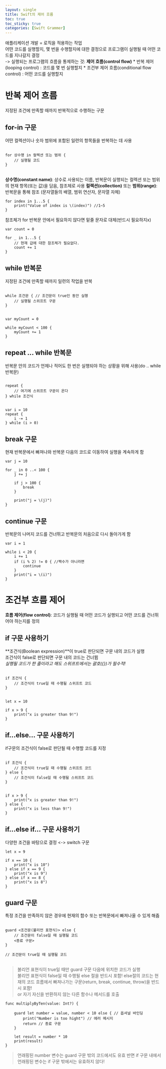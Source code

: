 ```yaml
---
layout: single
title: Swift의 제어 흐름
toc: true
toc_sticky: true
categories: [Swift Grammer]
---
```

 
애플리케이션 개발 = 로직을 적용하는 작업<br/>
어떤 코드를 실행할지, 몇 번을 수행할지에 대한 결정으로 프로그램이 실행될 때 어떤 코드를 지나갈지 결정<br/>
 -> 실행되는 프로그램의 흐름을 통제하는 것: **제어 흐름(control flow)**
    * 반복 제어(looping control)
        : 코드를 몇 번 실행할지
    * 조건부 제어 흐름(conditional flow control)
        : 어떤 코드를 실행할지

# 반복 제어 흐름
지정된 조건에 만족할 때까지 반복적으로 수행하는 구문

## for-in 구문
어떤 컬렉션이나 숫자 범위에 포함된 일련의 항목들을 반복하는 데 사용
<pre>
<code>
for 상수명 in 컬렉션 또는 범위 {
    // 실행될 코드
}
</code>
</pre>
**상수명(constant name)**: 상수로 사용되는 이름, 반복문이 실행되는 컬렉션 또는 범위의 현재 항목(또는 값)을 담음, 참조체로 사용
**컬렉션(collection)** 또는 **범위(range)**: 반복문을 통해 참조 (문자열들의 배열, 범위 연산자, 문자열 자체)
```
for index in 1...5 {
    print("Value of index is \(index)") //1~5
}
```
참조체가 for 반복문 안에서 필요하지 않다면 밑줄 문자로 대체(반드시 필요하지x)
```
var count = 0

for _ in 1...5 {
    // 현재 값에 대한 참조체가 필요없다.
    count += 1
}
```

## while 반복문
지정된 조건에 만족할 때까지 일련의 작업을 반복
<pre>
<code>
while 조건문 { // 조건문이 true인 동안 실행
    // 실행될 스위프트 구문
}
</code>
</pre>
 
```
var myCount = 0

while myCount < 100 {
    myCount += 1
}
```

## repeat ... while 반복문
반복문 안의 코드가 언제나 적어도 한 번은 실행되야 하는 상황을 위해 사용(do .. while 반복문)
<pre>
<code>
repeat {
    // 여기에 스위프트 구문이 온다
} while 조건식
</code>
</pre>

```
var i = 10
repeat {
    i -= 1
} while (i > 0)
```
 
## break 구문
현재 반복문에서 빠져나와 반복문 다음의 코드로 이동하여 실행을 계속하게 함
```
var j = 10

for _ in 0 ..< 100 {
    j += j
     
    if j > 100 {
        break
    }
     
    print("j = \(j)")
}
```

## continue 구문
반복문의 나머지 코드를 건너뛰고 반복문의 처음으로 다시 돌아가게 함
```
var i = 1

while i < 20 {
    i += 1
    if (i % 2) != 0 { //짝수가 아니라면
        continue
    }
    print("i = \(i)")
}
```

# 조건부 흐름 제어
**흐름 제어(flow control)**: 코드가 실행될 때 어떤 코드가 실행되고 어떤 코드를 건너뛰어야 하는지를 정의
 
## if 구문 사용하기
**조건식(Boolean expression)**이 true로 판단되면 구문 내의 코드가 실행<br/>
조건식이 false로 판단되면 구문 내의 코드는 건너뜀<br/>
*실행될 코드가 한 줄이라고 해도 스위프트에서는 괄호({})가 필수적!*
<pre>
<code>
if 조건식 {
    // 조건식이 true일 때 수행될 스위프트 코드
}
</code>
</pre>
 
```
let x = 10

if x > 9 {
    print("x is greater than 9!")
}
```
 
## if...else... 구문 사용하기
if구문의 조건식이 false로 판단될 때 수행할 코드를 지정
<pre>
<code>
if 조건식 {
    // 조건식이 true일 때 수행될 스위프트 코드
} else {
    // 조건식이 false일 때 수행될 스위프트 코드
}
</code>
</pre>
 
```
if x > 9 {
    print("x is greater than 9!")
} else {
    print("x is less than 9!")
}
```
 
## if...else if... 구문 사용하기
다양한 조건을 바탕으로 결정 <-> switch 구문
```
let x = 9

if x == 10 {
    print("x is 10")
} else if x == 9 {
    print("x is 9")
} else if x == 8 {
    print("x is 8")
}
```
 
## guard 구문
특정 조건을 만족하지 않은 경우에 현재의 함수 또는 반복문에서 빠져나올 수 있게 해줌
<pre>
<code>
guard <조건문(불리언 표현식)> else {
    // 조건문이 false일 때 실행될 코드
    <종료 구문>
}
 
// 조건문이 true일 때 실행될 코드
</code>
</pre>
> 불리언 표현식이 true일 때만 guard 구문 다음에 위치한 코드가 실행<br/>
> 불리언 표현식이 false일 때 수행될 else 절을 반드시 포함!
> else절의 코드는 현재의 코드 흐름에서 빠져나가는 구문(return, break, continue, throw)을 반드시 포함!<br/>or 자기 자신을 반환하지 않는 다른 함수나 메서드를 호출
 
```
func multiplyByTen(value: Int?) {
     
    guard let number = value, number < 10 else { // 옵셔널 바인딩
        print("Number is too hight") // 에러 메시지
        return // 종료 구문
    }
     
    let result = number * 10
    print(result)
}
```
> 언래핑된 number 변수는 guard 구문 밖의 코드에서도 유효
> 반면 if 구문 내에서 언래핑된 변수는 if 구문 밖에서는 유효하지 않다!
